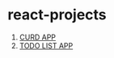# react-projects

1. [CURD APP](https://react-axios-curd.netlify.app)
2. [TODO LIST APP](https://todoo-list-reactjs.netlify.app)
